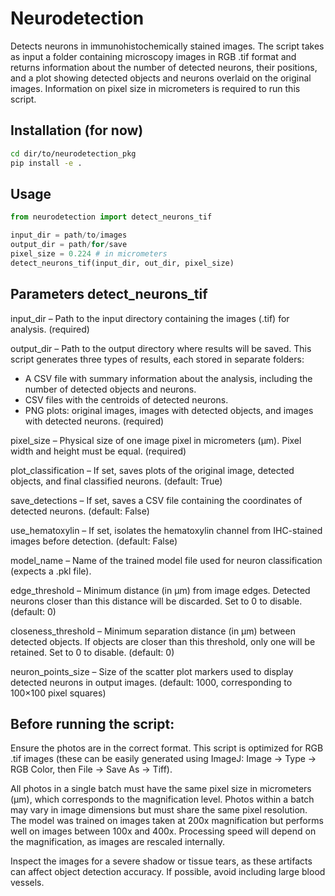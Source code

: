 # Neurodetection
Detects neurons in immunohistochemically stained images. The script takes as input a folder containing microscopy images in RGB .tif format and returns information about the number of detected neurons, their positions, and a plot showing detected objects and neurons overlaid on the original images. Information on pixel size in micrometers is required to run this script.

## Installation (for now)
```bash
cd dir/to/neurodetection_pkg
pip install -e .
```

## Usage
```python
from neurodetection import detect_neurons_tif

input_dir = path/to/images
output_dir = path/for/save
pixel_size = 0.224 # in micrometers
detect_neurons_tif(input_dir, out_dir, pixel_size)
```
## Parameters detect_neurons_tif
input_dir – Path to the input directory containing the images (.tif) for analysis. (required)

output_dir – Path to the output directory where results will be saved. This script generates three types of results, each stored in separate folders:
- A CSV file with summary information about the analysis, including the number of detected objects and neurons.
- CSV files with the centroids of detected neurons.
- PNG plots: original images, images with detected objects, and images with detected neurons. (required)

pixel_size – Physical size of one image pixel in micrometers (μm). Pixel width and height must be equal. (required)

plot_classification – If set, saves plots of the original image, detected objects, and final classified neurons. (default: True)

save_detections – If set, saves a CSV file containing the coordinates of detected neurons. (default: False)

use_hematoxylin – If set, isolates the hematoxylin channel from IHC-stained images before detection. (default: False)

model_name – Name of the trained model file used for neuron classification (expects a .pkl file).

edge_threshold – Minimum distance (in μm) from image edges. Detected neurons closer than this distance will be discarded. Set to 0 to disable. (default: 0)

closeness_threshold – Minimum separation distance (in μm) between detected objects. If objects are closer than this threshold, only one will be retained. Set to 0 to disable. (default: 0)

neuron_points_size – Size of the scatter plot markers used to display detected neurons in output images. (default: 1000, corresponding to 100×100 pixel squares)

## Before running the script:
Ensure the photos are in the correct format. This script is optimized for RGB .tif images (these can be easily generated using ImageJ: Image → Type → RGB Color, then File → Save As → Tiff).

All photos in a single batch must have the same pixel size in micrometers (µm), which corresponds to the magnification level. Photos within a batch may vary in image dimensions but must share the same pixel resolution. The model was trained on images taken at 200x magnification but performs well on images between 100x and 400x. Processing speed will depend on the magnification, as images are rescaled internally.

Inspect the images for a severe shadow or tissue tears, as these artifacts can affect object detection accuracy. If possible, avoid including large blood vessels.